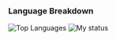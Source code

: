 ### Language Breakdown
![Top Languages](https://github-readme-stats.vercel.app/api/top-langs/?username=jmomanyi&layout=compact&hide=html,css,javascript)
![My status](https://github-readme-stats.vercel.app/api?username=Jmomanyi&show_icons=true&theme=radical&exclude_repo=contributed&hide=contribs)